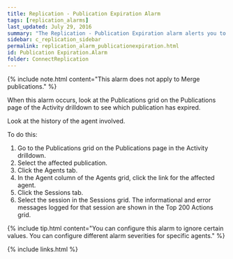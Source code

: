 ```yaml
---
title: Replication - Publication Expiration Alarm
tags: [replication_alarms]
last_updated: July 29, 2016
summary: "The Replication - Publication Expiration alarm alerts you to any publications that have expired."
sidebar: c_replication_sidebar
permalink: replication_alarm_publicationexpiration.html
id: Publication Expiration.Alarm
folder: ConnectReplication
---
```



{% include note.html content="This alarm does not apply to Merge publications." %}


When this alarm occurs, look at the Publications grid on the Publications page of the Activity drilldown to see which publication has expired.

Look at the history of the agent involved.

To do this:

1. Go to the Publications grid on the Publications page in the Activity drilldown.
2. Select the affected publication.
3. Click the Agents tab.
4. In the Agent column of the Agents grid, click the link for the affected agent.
5. Click the Sessions tab.
6. Select the session in the Sessions grid. The informational and error messages logged for that session are shown in the Top 200 Actions grid.

{% include tip.html content="You can configure this alarm to ignore certain values. You can configure different alarm severities for specific agents." %}

{% include links.html %}
